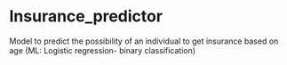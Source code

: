 # Insurance_predictor
Model to predict the possibility of an individual to get insurance based on age (ML: Logistic regression- binary classification)
